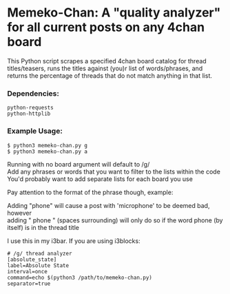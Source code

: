 # Memeko-Chan: A "quality analyzer" for all current posts on any 4chan board  

This Python script scrapes a specified 4chan board catalog for thread titles/teasers,
runs the titles against (you)r list of words/phrases, and returns the percentage of threads
that do not match anything in that list.

### Dependencies:  
	python-requests  
	python-httplib  


### Example Usage: 
	$ python3 memeko-chan.py g  
	$ python3 memeko-chan.py a


Running with no board argument will default to /g/  
Add any phrases or words that you want to filter to the lists within the code  
You'd probably want to add separate lists for each board you use  


Pay attention to the format of the phrase though, example:  

Adding "phone" will cause a post with 'microphone' to be deemed bad, however  
adding " phone " (spaces surrounding) will only do so if the word phone (by  
itself) is in the thread title  
	

I use this in my i3bar. If you are using i3blocks:  

	# /g/ thread analyzer
	[absolute_state]
	label=Absolute State
	interval=once
	command=echo $(python3 /path/to/memeko-chan.py)
	separator=true
